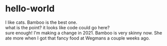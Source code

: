 # hello-world
I like cats.  Bamboo is the best one.</br>
what is the point?  it looks like code could go here?</br>
sure enough!
I'm making a change in 2021.  Bamboo is very skinny now.  She ate more when I got that fancy food at Wegmans a couple weeks ago.  
